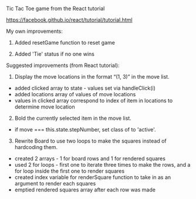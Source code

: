 Tic Tac Toe game from the React tutorial

https://facebook.github.io/react/tutorial/tutorial.html

My own improvements:

1. Added resetGame function to reset game

2. Added 'Tie' status if no one wins

Suggested improvements (from React tutorial):  

1. Display the move locations in the format “(1, 3)” in the move list.  
* added clicked array to state - values set via handleClick(i)
* added locations array of values of move locations
* values in clicked array correspond to index of item in locations to determine move location

2. Bold the currently selected item in the move list.
* if move === this.state.stepNumber, set class of <a> to 'active'.

3. Rewrite Board to use two loops to make the squares instead of hardcoding them.
* created 2 arrays - 1 for board rows and 1 for rendered squares
* used 2 for loops - first one to iterate three times to make the rows, and a for loop inside the first one to render squares
* created index variable for renderSquare function to take in as an argument to render each squares
* emptied rendered squares array after each row was made
